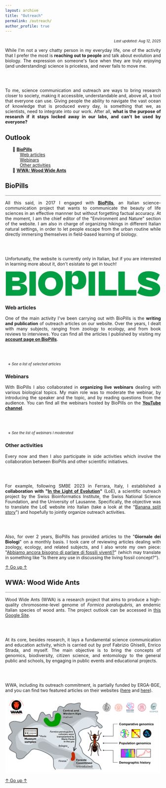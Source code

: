 ```yaml
---
layout: archive
title: "Outreach"
permalink: /outreach/
author_profile: true
---
```


<style>
  summary {
    display: block;
  }

  /* Create a new custom triangle on the right side */
  summary::before {
    margin-left: 1ch;
    display: inline-block;
    content: '+';
    transition: 0.2s;
  }

  details[open] > summary::before {
    transform: rotate(45deg);
  }

  hr {
    border: none;
    height: 2px;
    /* Set the hr color */
    color: #b9babd;  /* old IE */
    background-color: #b9babd;  /* Modern Browsers */
  }

  #outlook-section ul {
    list-style-type: none !important;
  }
</style>

<!-------------------------------------------------------------------------------------->
<!-------------------------------------------------------------------------------------->

<p align="right"><small><em>Last updated: Aug 12, 2025</em></small></p>

<div style="text-align: justify">
  While I'm not a very chatty person in my everyday life, one of the activity that I prefer the most is <b>reaching out to people</b> and talk about evolution and biology. The expression on someone's face when they are truly enjoying (and understanding) science is priceless, and never fails to move me.

  <br><br>

  To me, science communication and outreach are ways to bring research closer to society, making it accessible, understandable and, above all, a tool that everyone can use. Giving people the ability to navigate the vast ocean of knowledge that is produced every day, is something that we, as scientists, need to integrate into our work. After all, <b>what is the purpose of research if it stays locked away in our labs, and can't be used by everyone?</b>
</div>

<div id="outlook-section">
  <h2 id="outlook">Outlook</h2>
  <ul>
    <li>💚 <a href="#biopills"><b>BioPills</b></a>
      <ul>
        <li><a href="#web-articles">Web articles</a></li>
        <li><a href="#webinars">Webinars</a></li>
        <li><a href="#web-articles">Other activities</a></li>
      </ul>
    </li>
    <li>🐜 <a href="#wwa"><b>WWA: Wood Wide Ants</b></a></li>
  </ul>
</div>

<!-------------------------------------------------------------------------------------->
<!-------------------------------------------------------------------------------------->

<h2 id="biopills">BioPills</h2>
<hr>

<div style="text-align: justify">

  All this said, in 2017 I engaged with <b><a href="https://www.biopills.net/" target="_blank">BioPills</a></b>, an Italian science-communication project that wants to communicate the beauty of life sciences in an effective mannner but without forgetting factual accuracy. At the moment, I am the chief editor of the "Environment and Nature" section of the website. I am also in charge of organizing hikings in different Italian natural settings, in order to let people escape from the urban routine while directly immersing themselves in field-based learning of biology.
        
  <br><br>

  Unfortunatly, the website is currently only in Italian, but if you are interested in learning more about it, don't esistate to get in touch!

</div>

<p align="center"><a href="https://www.biopills.net/" target="_blank">
  <img src="/images/biopillsGreen_NEW.png" alt="biopills logo" width="500">
</a></p>

<h3 id="web-articles">Web articles</h3>
<div style="text-align: justify">
  One of the main activity I've been carrying out with BioPills is the <strong>writing and publication</strong> of outreach articles on our website. Over the years, I dealt with many subjects, ranging from zoology to ecology, and from book reviews to interviews. You can find all the articles I published by visiting my <strong><a href="https://www.biopills.net/author/filippo-nicolini/" target="_blank">account page on BioPills</a></strong>.

  <br><br>

  <details>
    <summary><small><i> See a list of selected articles</i></small></summary>

    <ul>
      <li><a href="https://www.biopills.net/miriade-la-microscopica-moltitudine-marco-colombo/" target="_blank"><b>Miriade. La microscopica moltitudine – Marco Colombo</b></a>.<br><i>2024. Book review</i></li>

      <li><a href="https://www.biopills.net/mycosium-simposio-divulgativo-di-micologia/" target="_blank"><b>Mycosium: il simposio divulgativo di micologia</b></a>.<br><i>2024. Interview</i></li>

      <li><a href="https://www.biopills.net/the-tale-of-tal-di-silvestro-vergerio/" target="_blank"><b>The tale of Tal – Gianpaolo di Silvestro e Luca Vergerio</b></a>.<br><i>2023. Book review</i></li>

      <li><a href="https://www.biopills.net/correre-tutti-i-rischi-lettere-avventura-della-ricerca-charles-darwin/" target="_blank"><b>Correre tutti i rischi. Lettere sull’avventura della ricerca – Charles Darwin</b></a>.<br><i>2021. Book review</i></li>

      <li><a href="https://www.biopills.net/sbiancamento-dei-coralli-cause-e-conseguenze/" target="_blank"><b>Sbiancamento dei coralli: cause e conseguenze</b></a>.<br><i>2020. Dissemination article</i></li>

      <li><a href="https://www.biopills.net/sbiancamento-dei-coralli-cause-e-conseguenze/" target="_blank"><b>Sbiancamento dei coralli: cause e conseguenze</b></a>.<br><i>2020. Dissemination article</i></li>

      <li><a href="https://www.biopills.net/biodiversita/" target="_blank"><b>Biodiversità: una ricchezza inestimabile</b></a>.<br><i>2019. Dissemination article</i></li>

      <li><a href="https://www.biopills.net/ragno-violino-loxosceles-rufescens/" target="_blank"><b>Ragno violino (<i>Loxosceles rufescens</i>)</b></a>.<br><i>2019. Dissemination article</i></li>

      <li><a href="https://www.biopills.net/malmignatta/" target="_blank"><b>Malmignatta (<i>Latrodectus tredecimguttatus</i>)</b></a>.<br><i>2019. Dissemination article</i></li>

      <li><a href="https://www.biopills.net/mantide-orchidea-hymenopus-coronatus/" target="_blank"><b>Mantide orchidea (<i>Hymenopus coronatus</i>)</b></a>.<br><i>2019. Dissemination article</i></li>

      <li><a href="https://www.biopills.net/cbd-convenzione-sulla-diversita-biologica/" target="_blank"><b>CBD: la Convenzione sulla Diversità Biologica</b></a>.<br><i>2019. Dissemination article</i></li>

      <li><a href="https://www.biopills.net/mimetismo/" target="_blank"><b>Mimetismo: quando l'evoluzione diventa arte</b></a>.<br><i>2019. Dissemination article</i></li>

      <li><a href="https://www.biopills.net/fauna-di-ediacara/" target="_blank"><b>Fauna di Ediacara: un esperimento fallito?</b></a>.<br><i>2019. Dissemination article</i></li>

      <li><a href="https://www.biopills.net/medusa-immortale-turritopsis-nutricula/" target="_blank"><b>La medusa immortale (<i>Turritopsis nutricola</i>)</b></a>.<br><i>2018. Dissemination article</i></li>

      <li><a href="https://www.biopills.net/lo-strano-caso-delle-rane-deformi/" target="_blank"><b>Lo strano caso delle rane deformi</b></a>.<br><i>2018. Dissemination article</i></li>
    </ul>
  </details>
</div>

<h3 id="webinars">Webinars</h3>
<div style="text-align: justify">
  With BioPills I also collaborated in <strong>organizing live webinars</strong> dealing with various biological topics. My main role was to moderate the webinar, by introducing the speaker and the topic, and by reading questions from the audience. You can find all the webinars hosted by BioPills on the <strong><a href="https://www.youtube.com/playlist?list=PLUMnZXJ4kUWiKl263McC9XGJJbFHz1ARe" target="_blank">YouTube channel</a></strong>.

  <br><br>

  <details>
    <summary><small><i> See the list of webinars I moderated</i></small></summary>

    <ul>
      <li><a href="https://www.youtube.com/watch?v=ILDBb7rckj8&list=PLUMnZXJ4kUWiKl263McC9XGJJbFHz1ARe&index=17&t=4091s&pp=iAQB" target="_blank"><b>Organismi marini biofiltratori: dall'ecologia agli studi sul campo</b></a>.<br><i>2023. Speaker: Martina Capriotti</i></li>

      <li><a href="https://www.youtube.com/watch?v=KnU1tBIDT4E&list=PLUMnZXJ4kUWiKl263McC9XGJJbFHz1ARe&index=16&t=3s&pp=iAQB" target="_blank"><b>La natura che affascina: biomimesi, sostenibilità e innovazione</b></a>.<br><i>2022. Speakers: Stefano Roccio, Gabriele Greco</i></li>

      <li><b>Tra social network e superorganismi: cosa ci insegnano i più sociali tra gli insetti?</b>.<br><i>2022. Speaker: Donato Grasso (recording available under request)</i></li>

      <li><a href="https://www.youtube.com/watch?v=lZfkevwj6Iw&list=PLUMnZXJ4kUWiKl263McC9XGJJbFHz1ARe&index=14&t=1124s&pp=iAQB" target="_blank"><b>Ragni e dintorni: meraviglie e segreti del mondo aracnologico</b></a>.<br><i>2022. Speaker: Filippo Castellucci</i></li>

      <li><a href="https://www.youtube.com/watch?v=JTcHYoJsuvw&list=PLUMnZXJ4kUWiKl263McC9XGJJbFHz1ARe&index=12&t=2790s&pp=iAQB" target="_blank"><b>Epigenetica ed evoluzione: un incontro possibile?</b></a>.<br><i>2022. Speaker: Mauro Mandrioli</i></li>

      <li><b>Tra DNA e specie a rischio</b>.<br><i>2021. Speakers: Giorgio Bertorelle, Victor H. Muñoz Mora, Nicola Raulli (recording not available)</i></li>

      <li><b>La nuova rivoluzione verde: un incontro tra genomica e agricoltura</b>.<br><i>2021. Speaker: Mauro Mandrioli (recording available under request)</i></li>

      <li><a href="https://www.youtube.com/watch?v=JcAUTXOucEg&list=PLUMnZXJ4kUWiKl263McC9XGJJbFHz1ARe&index=8&t=3721s&pp=iAQB" target="_blank"><b>DNA barcoding: un codice a barre per ogni specie vivente</b></a>.<br><i>2021. Speaker: Maurizio Casiraghi</i></li>

      <li><b>Aspettando il Darwin Day</b>.<br><i>2021. Speaker: Guido Barbujani (recording available under request)</i></li>

      <li><a href="https://www.youtube.com/watch?v=JcAUTXOucEg&list=PLUMnZXJ4kUWiKl263McC9XGJJbFHz1ARe&index=8&t=3721s&pp=iAQB" target="_blank"><b>Insetti commestibili: dalla preistoria al COVID-19</b></a>.<br><i>2020. Speakers: Giulia Maffei, Giulia Tacchini</i></li>

      <li><a href="https://www.youtube.com/watch?v=3B8t2syAmWY&list=PLUMnZXJ4kUWiKl263McC9XGJJbFHz1ARe&index=3&t=3s&pp=iAQB" target="_blank"><b>Un mare di microplastiche: combattere una minaccia invisbile tra immersioni e ricerche scietifiche</b></a>.<br><i>2020. Speaker: Martina Capriotti</i></li>

      <li><a href="https://www.youtube.com/watch?v=3B8t2syAmWY&list=PLUMnZXJ4kUWiKl263McC9XGJJbFHz1ARe&index=3&t=3s&pp=iAQB" target="_blank"><b>Un mare di microplastiche: combattere una minaccia invisbile tra immersioni e ricerche scietifiche</b></a>.<br><i>2020. Speaker: Martina Capriotti</i></li>
    </ul>

  </details>
</div>

<h3 id="other-biopills">Other activities</h3>
<div style="text-align: justify;">
  Every now and then I also participate in side activities which involve the collaboration between BioPills and other scientific initiatives.

  <br><br>

  For example, following SMBE 2023 in Ferrara, Italy, I established a <strong>collaboration with "<a href="https://lightofevolution.org/en/" target="_blank">In the Light of Evolution</a>"</strong> (LoE), a scientific outreach project by the Swiss Bioinformatics Institute, the Swiss National Science Foundation, and the University of Lausanne. Specifically, the objective was to translate the LoE website into Italian (take a look at the "<a href="https://lightofevolution.org/en/banana-split/" target="_blank">Banana split story</a>") and hopefully to jointly organize outreach activities.

  <br><br>
  
  Also, for over 2 years, BioPills has provided articles to the "<strong>Giornale dei Biologi</strong>" on a monthly basis. I took care of reviewing articles dealing with zoology, ecology, and related subjects, and I also wrote my own piece: "<a href="https://issuu.com/onbpress/docs/febbraio_2024?ff&experiment=previewReaderTestMode,new-bff-dynamic" target="_blank">Abbiamo ancora bisogno di parlare di fossili viventi?</a>" (which may translate in something like "Is there any use in discussing the living fossil concept?").
</div>

<a href="#outlook">↑ Go up ↑</a>

<!-------------------------------------------------------------------------------------->
<!-------------------------------------------------------------------------------------->


<h2 id="wwa">WWA: Wood Wide Ants</h2>
<hr>

<div style="text-align: justify">

  Wood Wide Ants (WWA) is a research project that aims to produce a high-quality chromosome-level genome of <i>Formica paralugubris</i>, an endemic Italian species of wood ants. The project outlook can be accessed in <a href="https://sites.google.com/view/woodwideants-en" target="_blank">this Google Site</a>.
  
  <br><br>

  At its core, besides research, it lays a fundamental science communication and education activity, which is carried out by prof Fabrizio Ghiselli, Enrico Strada, and myself. The main objective is to bring the concepts of genomics, biodiversity, citizen science, and entomology to the general public and schools, by engaging in public events and educational projects.

  <br><br>

  WWA, including its outreach commitment, is partially funded by ERGA-BGE, and you can find two featured articles on their websites (<a href="https://biodiversitygenomics.eu/2025/02/03/wood-wide-ants-wwa-genomics-over-space-and-time-of-the-keystone-forest-species-formica-paralugubris/" target="_blank">here</a> and <a href="https://www.erga-biodiversity.eu/post/wood-wide-ants-wwa-genomics-over-space-and-time-of-the-keystone-forest-species-formica-paralugubr" target="_blank">here</a>).

  <p align="center"><a href="https://sites.google.com/view/woodwideants-en" target="_blank">
  <img src="/images/wwa_graphicalAbstract.png" alt="wwa graphical abstract" width="800">
  </a></p>

</div>

<a href="#outlook">↑ Go up ↑</a>

<!-------------------------------------------------------------------------------------->
<!-------------------------------------------------------------------------------------->